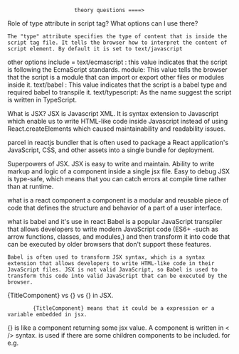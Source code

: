                          theory questions ====>

 Role of type attribute in script tag? What options can I use there?

    The "type" attribute specifies the type of content that is inside the script tag file. It tells the browser how to interpret the content of script element. By default it is set to text/javascript
other options include =
text/ecmascript : this value indicates that the script is following the EcmaScript standards.
module: This value tells the browser that the script is a module that can import or export other files or modules inside it.
text/babel : This value indicates that the script is a babel type and required babel to transpile it.
text/typescript: As the name suggest the script is written in TypeScript.

 What is JSX?
    JSX is Javascript XML. It is syntax extension to Javascript which enable us to write HTML-like code inside Javascript instead of using React.createElements which caused maintainability and readability issues.

parcel in reactjs
    bundler that is often used to package a React application's JavaScript, CSS, and other assets into a single bundle for deployment.


Superpowers of JSX.
    JSX is easy to write and maintain.
Ability to write markup and logic of a component inside a single jsx file.
Easy to debug
JSX is type-safe, which means that you can catch errors at compile time rather than at runtime.

what is a react component
    a component is a modular and reusable piece of code that defines the structure and behavior of a part of a user interface.


what is babel and it's use in react
    Babel is a popular JavaScript transpiler that allows developers to write modern JavaScript code (ES6+ -such as arrow functions, classes, and modules,) and then transform it into code that can be executed by older browsers that don't support these features.

    Babel is often used to transform JSX syntax, which is a syntax extension that allows developers to write HTML-like code in their JavaScript files. JSX is not valid JavaScript, so Babel is used to transform this code into valid JavaScript that can be executed by the browser.


{TitleComponent} vs {<TitleComponent/>} vs {<TitleComponent></TitleComponent>} in JSX.

            {TitleComponent} means that it could be a expression or a variable embedded in jsx.
{<TitleComponent />} is like a component returning some jsx value. A component is written in < /> syntax.
<TitleComponent></TitleComponent> is used if there are some children components to be included. for e.g.
<TitleComponent>
<FirstChild />
<SecondChild />
</TitleComponent>
